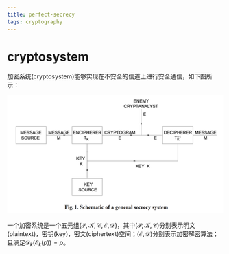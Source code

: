 ```yaml
---
title: perfect-secrecy
tags: cryptography
---
```


# cryptosystem
加密系统(cryptosystem)能够实现在不安全的信道上进行安全通信，如下图所示：

![](/files/cryptosystem.png)

一个加密系统是一个五元组$(\mathcal{P},\mathcal{K},\mathcal{C},\mathcal{E},\mathcal{D})$，其中$(\mathcal{P},\mathcal{K},\mathcal{C})$分别表示明文(plaintext)，密钥(key)，密文(ciphertext)空间；$(\mathcal{E},\mathcal{D})$分别表示加密解密算法；且满足$\mathcal{D}_k(\mathcal{E}_k(p))=p$。
